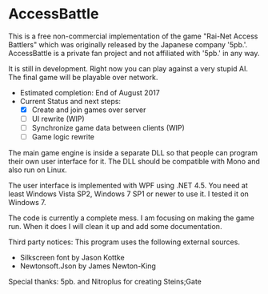 # AccessBattle

This is a free non-commercial implementation of the game 
"Rai-Net Access Battlers" which was originally released 
by the Japanese company '5pb.'. 
AccessBattle is a private fan project and not affiliated with
'5pb.' in any way.

It is still in development. Right now you can play against
a very stupid AI. The final game will be playable over network.

- Estimated completion: End of August 2017
- Current Status and next steps:
  - [x] Create and join games over server
  - [ ] UI rewrite (WIP)
  - [ ] Synchronize game data between clients (WIP)
  - [ ] Game logic rewrite

The main game engine is inside a separate DLL so that people
can program their own user interface for it. The DLL should
be compatible with Mono and also run on Linux.

The user interface is implemented with WPF using .NET 4.5.
You need at least Windows Vista SP2, Windows 7 SP1 or newer 
to use it. I tested it on Windows 7.

The code is currently a complete mess. I am focusing on
making the game run. When it does I will clean it up
and add some documentation.

Third party notices:
This program uses the following external sources.
- Silkscreen font by Jason Kottke
- Newtonsoft.Json by James Newton-King

Special thanks:
5pb. and Nitroplus for creating Steins;Gate